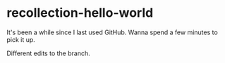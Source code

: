 # recollection-hello-world
It's been a while since I last used GitHub. Wanna spend a few minutes to pick it up.

Different edits to the branch.
